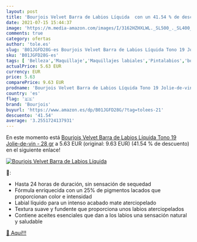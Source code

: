 ```yaml
---
layout: post
title: 'Bourjois Velvet Barra de Labios Líquida  con un 41.54 % de descuento'
date: 2021-07-15 15:44:37
image: 'https://m.media-amazon.com/images/I/3162HZHXLWL._SL500_._SL400_.jpg'
comments: true
category: ofertas
author: 'tole.es'
slug: 'B01JGFD28G-es Bourjois Velvet Barra de Labios Líquida Tono 19 Jolie-de-...'
sku: 'B01JGFD28G-es'
tags: [ 'Belleza','Maquillaje','Maquillajes labiales','Pintalabios','bourjois', ]
actualPrice: 5.63 EUR
currency: EUR
price: 5.63
comparePrice: 9.63 EUR
prodname: 'Bourjois Velvet Barra de Labios Líquida Tono 19 Jolie-de-vin - 28 gr'
country: 'es'
flag: '🇪🇸'
brand: 'Bourjois'
buyurl: 'https://www.amazon.es/dp/B01JGFD28G/?tag=tolees-21'
descuento: '41.54'
average: '3.2551724137931'
---
```


En este momento está [Bourjois Velvet Barra de Labios Líquida Tono 19 Jolie-de-vin - 28 gr](https://www.amazon.es/dp/B01JGFD28G/?tag=tolees-21) a 5.63 EUR (original: 9.63 EUR) (41.54 %  de descuento) en el siguiente enlace!

[![Bourjois Velvet Barra de Labios Líquida ](https://m.media-amazon.com/images/I/3162HZHXLWL._SL500_._SL400_.jpg)](https://www.amazon.es/dp/B01JGFD28G/?tag=tolees-21)

🔎:

- Hasta 24 horas de duración, sin sensación de sequedad
- Fórmula enriquecida con un 25% de pigmentos lacados que proporcionan color e intensidad
- Labial líquido para un intenso acabado mate aterciopelado
- Textura suave y fundente que proporciona unos labios aterciopelados
- Contiene aceites esenciales que dan a los labios una sensación natural y saludable

[🛒 Aquí!!!](https://www.amazon.es/dp/B01JGFD28G/?tag=tolees-21)
